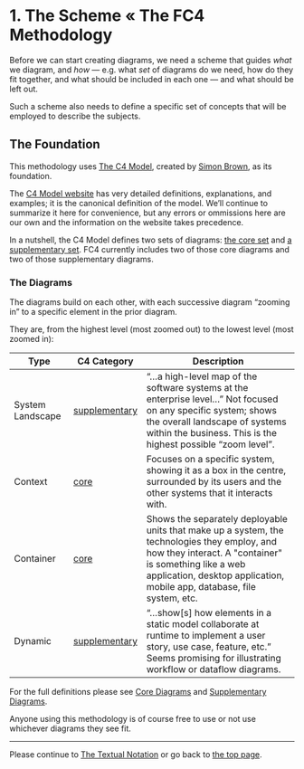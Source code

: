 # 1. The Scheme « The FC4 Methodology

Before we can start creating diagrams, we need a scheme that guides _what_ we diagram, and _how_ — e.g. what _set_ of diagrams do we need, how do they fit together, and what should be included in each one — and what should be left out.

Such a scheme also needs to define a specific set of concepts that will be employed to describe the subjects.

## The Foundation

This methodology uses [The C4 Model](https://c4model.com), created by [Simon Brown](http://simonbrown.je), as its foundation.

The [C4 Model website](https://c4model.com) has very detailed definitions, explanations, and examples; it is the canonical definition of the model. We’ll continue to summarize it here for convenience, but any errors or ommissions here are our own and the information on the website takes precedence.

In a nutshell, the C4 Model defines two sets of diagrams: [the core set](https://c4model.com/#coreDiagrams) and [a supplementary set](https://c4model.com/#supplementaryDiagrams). FC4 currently includes two of those core diagrams and two of those supplementary diagrams.

### The Diagrams

The diagrams build on each other, with each successive diagram “zooming in” to a specific element in the prior diagram.

They are, from the highest level (most zoomed out) to the lowest level (most zoomed in):

| Type          | C4 Category | Description                                                  |
| ------------- | ----------- | ------------------------------------------------------------ |
| System Landscape | [supplementary](https://c4model.com/#supplementaryDiagrams) | “…a high-level map of the software systems at the enterprise level…” Not focused on any specific system; shows the overall landscape of systems within the business. This is the highest possible “zoom level”. |
| Context   | [core](https://c4model.com/#coreDiagrams) | Focuses on a specific system, showing it as a box in the centre, surrounded by its users and the other systems that it interacts with. |
| Container | [core](https://c4model.com/#coreDiagrams) | Shows the separately deployable units that make up a system, the technologies they employ, and how they interact. A "container" is something like a web application, desktop application, mobile app, database, file system, etc. |
| Dynamic          | [supplementary](https://c4model.com/#supplementaryDiagrams) | “…show[s] how elements in a static model collaborate at runtime to implement a user story, use case, feature, etc.” Seems promising for illustrating workflow or dataflow diagrams. |

For the full definitions please see [Core Diagrams](https://c4model.com/#coreDiagrams) and [Supplementary Diagrams](https://c4model.com/#supplementaryDiagrams).

Anyone using this methodology is of course free to use or not use whichever diagrams they see fit.

----

Please continue to [The Textual Notation](2_Textual_Notation.md) or go back to [the top page](README.md).

